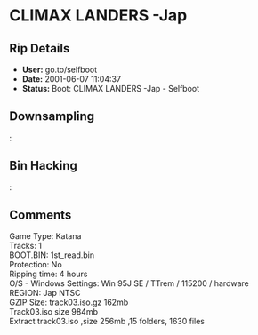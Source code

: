 # CLIMAX LANDERS -Jap

## Rip Details

- **User:** go.to/selfboot
- **Date:** 2001-06-07 11:04:37
- **Status:** Boot: CLIMAX LANDERS -Jap - Selfboot

## Downsampling

:

## Bin Hacking

:

## Comments

Game Type: Katana<br />Tracks: 1<br />BOOT.BIN: 1st_read.bin<br />Protection: No<br />Ripping time: 4 hours <br />O/S - Windows Settings: Win 95J SE / TTrem / 115200 / hardware<br />REGION: Jap NTSC<br />GZIP Size: track03.iso.gz 162mb<br />Track03.iso size 984mb<br />Extract track03.iso ,size 256mb ,15 folders, 1630 files<br /><br /><br /><br />

